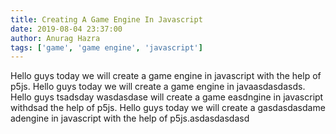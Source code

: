 ```yaml
---
title: Creating A Game Engine In Javascript
date: 2019-08-04 23:37:00
author: Anurag Hazra
tags: ['game', 'game engine', 'javascript']
---
```


Hello guys today we will create a game engine in javascript with the help of p5js. Hello guys today we will create a game engine in javaasdasdasds.
Hello guys tsadsday wasdasdase will create a game easdngine in javascript withdsad the help of p5js.
Hello guys today we will create a gasdasdasdame adengine in javascript with the help of p5js.asdasdasdasd